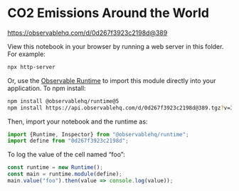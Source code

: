 # CO2 Emissions Around the World

https://observablehq.com/d/0d267f3923c2198d@389

View this notebook in your browser by running a web server in this folder. For
example:

~~~sh
npx http-server
~~~

Or, use the [Observable Runtime](https://github.com/observablehq/runtime) to
import this module directly into your application. To npm install:

~~~sh
npm install @observablehq/runtime@5
npm install https://api.observablehq.com/d/0d267f3923c2198d@389.tgz?v=3
~~~

Then, import your notebook and the runtime as:

~~~js
import {Runtime, Inspector} from "@observablehq/runtime";
import define from "0d267f3923c2198d";
~~~

To log the value of the cell named “foo”:

~~~js
const runtime = new Runtime();
const main = runtime.module(define);
main.value("foo").then(value => console.log(value));
~~~
